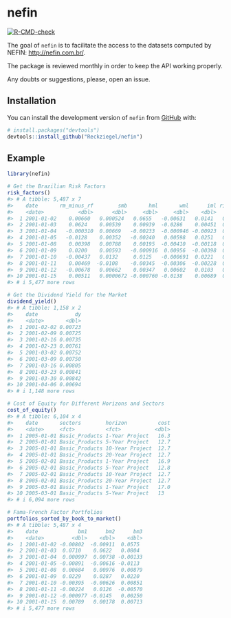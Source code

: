 
<!-- README.md is generated from README.Rmd. Please edit that file -->

# nefin

<!-- badges: start -->

[![R-CMD-check](https://github.com/Reckziegel/nefin/actions/workflows/R-CMD-check.yaml/badge.svg)](https://github.com/Reckziegel/nefin/actions/workflows/R-CMD-check.yaml)

<!-- badges: end -->

The goal of `nefin` is to facilitate the access to the datasets computed
by NEFIN: <http://nefin.com.br/>.

The package is reviewed monthly in order to keep the API working
properly.

Any doubts or suggestions, please, open an issue.

## Installation

You can install the development version of `nefin` from
[GitHub](https://github.com/) with:

``` r
# install.packages("devtools")
devtools::install_github("Reckziegel/nefin")
```

## Example

``` r
library(nefin)

# Get the Brazilian Risk Factors
risk_factors()
#> # A tibble: 5,487 x 7
#>    date       rm_minus_rf        smb       hml       wml      iml risk_free
#>    <date>           <dbl>      <dbl>     <dbl>     <dbl>    <dbl>     <dbl>
#>  1 2001-01-02    0.00660   0.000524   0.0655   -0.00631   0.0141   0.000579
#>  2 2001-01-03    0.0624    0.00539    0.00939  -0.0286    0.00451  0.000577
#>  3 2001-01-04   -0.000310  0.00669   -0.00233  -0.000946 -0.00923  0.000574
#>  4 2001-01-05   -0.0128    0.00352   -0.00240   0.00598   0.0251   0.000573
#>  5 2001-01-08    0.00398   0.00788    0.00195  -0.00410  -0.00118  0.000573
#>  6 2001-01-09    0.0200    0.00593   -0.000916  0.00956  -0.00398  0.000570
#>  7 2001-01-10   -0.00437   0.0132     0.0125   -0.000691  0.0221   0.000570
#>  8 2001-01-11    0.00469  -0.0108    -0.00345  -0.00306  -0.00228  0.000568
#>  9 2001-01-12   -0.00678   0.00662    0.00347   0.00602   0.0103   0.000567
#> 10 2001-01-15    0.00511   0.0000672 -0.000760 -0.0138    0.00689  0.000566
#> # i 5,477 more rows

# Get the Dividend Yield for the Market
dividend_yield()
#> # A tibble: 1,158 x 2
#>    date            dy
#>    <date>       <dbl>
#>  1 2001-02-02 0.00723
#>  2 2001-02-09 0.00725
#>  3 2001-02-16 0.00735
#>  4 2001-02-23 0.00761
#>  5 2001-03-02 0.00752
#>  6 2001-03-09 0.00750
#>  7 2001-03-16 0.00805
#>  8 2001-03-23 0.00841
#>  9 2001-03-30 0.00842
#> 10 2001-04-06 0.00694
#> # i 1,148 more rows

# Cost of Equity for Different Horizons and Sectors
cost_of_equity()
#> # A tibble: 6,104 x 4
#>    date       sectors        horizon          cost
#>    <date>     <fct>          <fct>           <dbl>
#>  1 2005-01-01 Basic_Products 1-Year Project   16.3
#>  2 2005-01-01 Basic_Products 5-Year Project   12.7
#>  3 2005-01-01 Basic_Products 10-Year Project  12.7
#>  4 2005-01-01 Basic_Products 20-Year Project  12.7
#>  5 2005-02-01 Basic_Products 1-Year Project   16.9
#>  6 2005-02-01 Basic_Products 5-Year Project   12.8
#>  7 2005-02-01 Basic_Products 10-Year Project  12.7
#>  8 2005-02-01 Basic_Products 20-Year Project  12.7
#>  9 2005-03-01 Basic_Products 1-Year Project   17.0
#> 10 2005-03-01 Basic_Products 5-Year Project   13  
#> # i 6,094 more rows

# Fama-French Factor Portfolios
portfolios_sorted_by_book_to_market()
#> # A tibble: 5,487 x 4
#>    date             bm1      bm2      bm3
#>    <date>         <dbl>    <dbl>    <dbl>
#>  1 2001-01-02 -0.00802  -0.00911  0.0575 
#>  2 2001-01-03  0.0710    0.0622   0.0804 
#>  3 2001-01-04  0.000997  0.00738 -0.00133
#>  4 2001-01-05 -0.00891  -0.00616 -0.0113 
#>  5 2001-01-08  0.00684   0.00976  0.00879
#>  6 2001-01-09  0.0229    0.0287   0.0220 
#>  7 2001-01-10 -0.00395  -0.00626  0.00851
#>  8 2001-01-11 -0.00224   0.0126  -0.00570
#>  9 2001-01-12 -0.000977 -0.0145   0.00250
#> 10 2001-01-15  0.00789   0.00178  0.00713
#> # i 5,477 more rows
```
